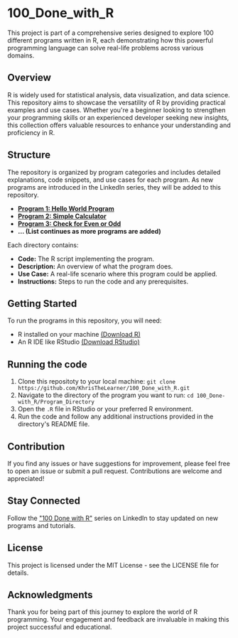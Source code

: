 # 100_Done_with_R
This project is part of a comprehensive series designed to explore 100 different programs written in R, each demonstrating how this powerful programming language can solve real-life problems across various domains.
## Overview
R is widely used for statistical analysis, data visualization, and data science. This repository aims to showcase the versatility of R by providing practical examples and use cases. Whether you're a beginner looking to strengthen your programming skills or an experienced developer seeking new insights, this collection offers valuable resources to enhance your understanding and proficiency in R.
## Structure
The repository is organized by program categories and includes detailed explanations, code snippets, and use cases for each program. As new programs are introduced in the LinkedIn series, they will be added to this repository.
- [**Program 1: Hello World Program**](1._hello_world.R)
- [**Program 2: Simple Calculator**](2._simple_calc.R)
- [**Program 3: Check for Even or Odd**](3._odd_even_checker.R)
- **... (List continues as more programs are added)**

Each directory contains:
- **Code:** The R script implementing the program.
- **Description:** An overview of what the program does.
- **Use Case:** A real-life scenario where this program could be applied.
- **Instructions:** Steps to run the code and any prerequisites.
## Getting Started
To run the programs in this repository, you will need:
- R installed on your machine [(Download R)](https://www.r-project.org)
- An R IDE like RStudio [(Download RStudio)](https://rstudio-education.github.io/hopr/starting.html)
## Running the code
1. Clone this repositoty to your local machine: ```git clone https://github.com/KhrisTheLearner/100_Done_with_R.git```
2. Navigate to the directory of the program you want to run: ```cd 100_Done-with_R/Program_Directory```
4. Open the `.R` file in RStudio or your preferred R environment.
5. Run the code and follow any additional instructions provided in the directory's README file.
## Contribution
If you find any issues or have suggestions for improvement, please feel free to open an issue or submit a pull request. Contributions are welcome and appreciated!
## Stay Connected
Follow the ["100 Done with R"](https://www.linkedin.com/company/done-with-r/?viewAsMember=true) series on LinkedIn to stay updated on new programs and tutorials.
## License
This project is licensed under the MIT License - see the LICENSE file for details.
## Acknowledgments
Thank you for being part of this journey to explore the world of R programming. Your engagement and feedback are invaluable in making this project successful and educational.

